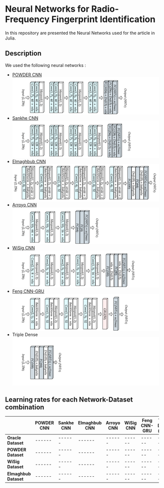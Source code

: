 # Neural Networks for Radio-Frequency Fingerprint Identification 

In this repository are presented the Neural Networks used for the article in Julia. 

## Description

We used the following neural networks :
- [POWDER CNN](https://ieeexplore.ieee.org/document/9348261)
![](Illustrations/POWDER.png)
- [Sankhe CNN](https://ieeexplore.ieee.org/document/8882379)
![](Illustrations/Sankhe.png)
- [Elmaghbub CNN](https://arxiv.org/abs/2308.04467) 
![](Illustrations/Elmaghbub.png)
- [Arroyo CNN](https://www.mdpi.com/1424-8220/22/6/2111)
![](Illustrations/Arroyo.png)
- [WiSig CNN](https://arxiv.org/abs/2112.15363)
![](Illustrations/wisig.png)
- [Feng CNN-GRU](https://ieeexplore.ieee.org/document/9851177) 
![](Illustrations/Feng.png)
- Triple Dense
![](Illustrations/TripleDense.png)

## Learning rates for each Network-Dataset combination

|                     | **POWDER CNN** | **Sankhe CNN** | **Elmaghbub CNN** | **Arroyo CNN** | **WiSig CNN** | **Feng CNN-GRU** | **Triple Dense (ours)** |
|---------------------|----------------|----------------|-------------------|----------------|---------------|------------------|-------------------------|
| **Oracle Dataset**  | ------         | ------         | ------            | ------         | ------        | ------           | ------                  |
| **POWDER Dataset**  | ------         | ------         | ------            | ------         | ------        | ------           | ------                  |
| **WiSig Dataset**   | ------         | ------         | ------            | ------         | ------        | ------           | ------                  |
| **Elmaghbub Dataset**| ------         | ------         | ------            | ------         | ------        | ------           | ------                  |

